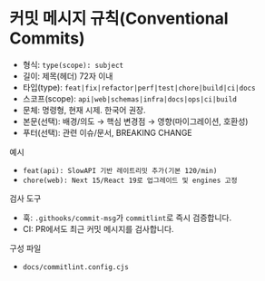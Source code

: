 # 커밋 메시지 규칙(Conventional Commits)

- 형식: `type(scope): subject`
- 길이: 제목(헤더) 72자 이내
- 타입(type): `feat|fix|refactor|perf|test|chore|build|ci|docs`
- 스코프(scope): `api|web|schemas|infra|docs|ops|ci|build`
- 문체: 명령형, 현재 시제. 한국어 권장.
- 본문(선택): 배경/의도 → 핵심 변경점 → 영향(마이그레이션, 호환성)
- 푸터(선택): 관련 이슈/문서, BREAKING CHANGE

예시
- `feat(api): SlowAPI 기반 레이트리밋 추가(기본 120/min)`
- `chore(web): Next 15/React 19로 업그레이드 및 engines 고정`

검사 도구
- 훅: `.githooks/commit-msg`가 `commitlint`로 즉시 검증합니다.
- CI: PR에서도 최근 커밋 메시지를 검사합니다.

구성 파일
- `docs/commitlint.config.cjs`

